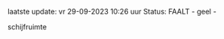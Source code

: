 laatste update: 
vr 29-09-2023 10:26   uur 
Status: FAALT - geel - 
<div class="service Y">schijfruimte</div>